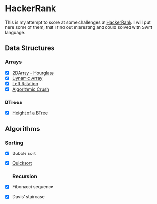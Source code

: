 # HackerRank

This is my attempt to score at some challenges at [HackerRank](https://www.hackerrank.com). I will put here some of them, that I find out interesting and could solved with Swift language.

##  Data Structures
  ### Arrays

 - [x] [2DArray - Hourglass](https://www.hackerrank.com/challenges/2d-array)
 - [x] [Dynamic Array](https://www.hackerrank.com/challenges/dynamic-array)
 - [x] [Left Rotation](https://www.hackerrank.com/challenges/array-left-rotation)
 - [x] [Algorithmic Crush](https://www.hackerrank.com/challenges/crush)
 
  ### BTrees
 
 - [x] [Height of a BTree](https://www.hackerrank.com/challenges/tree-height-of-a-binary-tree)
 


## Algorithms
  ### Sorting
- [x] Bubble sort
- [x] [Quicksort](https://www.hackerrank.com/challenges/quicksort1)

  ### Recursion
- [x] Fibonacci sequence
- [x] Davis' staircase
